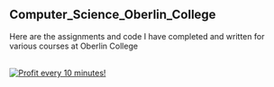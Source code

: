 ## Computer_Science_Oberlin_College

Here are the assignments and code I have completed and written for various courses at Oberlin College


</BR>

<a href="https://golden-farm.biz/?r=1673249" target="_blank">
<img src="https://golden-farm.biz/images/promo/en/728x90.gif"
alt="Profit every 10 minutes!"></a>
